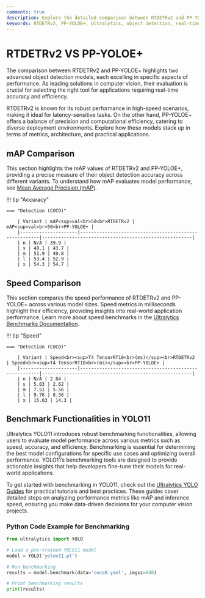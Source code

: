 ```yaml
---
comments: true
description: Explore the detailed comparison between RTDETRv2 and PP-YOLOE+, two cutting-edge models in real-time object detection. Learn how these models perform across accuracy, speed, and efficiency benchmarks, and discover their suitability for various applications in edge AI and computer vision.
keywords: RTDETRv2, PP-YOLOE+, Ultralytics, object detection, real-time AI, edge AI, computer vision, model comparison, accuracy, efficiency
---
```


# RTDETRv2 VS PP-YOLOE+

The comparison between RTDETRv2 and PP-YOLOE+ highlights two advanced object detection models, each excelling in specific aspects of performance. As leading solutions in computer vision, their evaluation is crucial for selecting the right tool for applications requiring real-time accuracy and efficiency.

RTDETRv2 is known for its robust performance in high-speed scenarios, making it ideal for latency-sensitive tasks. On the other hand, PP-YOLOE+ offers a balance of precision and computational efficiency, catering to diverse deployment environments. Explore how these models stack up in terms of metrics, architecture, and practical applications.


## mAP Comparison

This section highlights the mAP values of RTDETRv2 and PP-YOLOE+, providing a precise measure of their object detection accuracy across different variants. To understand how mAP evaluates model performance, see [Mean Average Precision (mAP)](https://www.ultralytics.com/glossary/mean-average-precision-map).


!!! tip "Accuracy"

	=== "Detection (COCO)"

		| Variant | mAP<sup>val<br>50<br>RTDETRv2 | mAP<sup>val<br>50<br>PP-YOLOE+ |
		|---------------------|-------------------------------------------------------|-------------------------------------------------------|
		| n | N/A | 39.9 |
		| s | 48.1 | 43.7 |
		| m | 51.9 | 49.8 |
		| l | 53.4 | 52.9 |
		| x | 54.3 | 54.7 |
		

## Speed Comparison

This section compares the speed performance of RTDETRv2 and PP-YOLOE+ across various model sizes. Speed metrics in milliseconds highlight their efficiency, providing insights into real-world application performance. Learn more about speed benchmarks in the [Ultralytics Benchmarks Documentation](https://docs.ultralytics.com/reference/utils/benchmarks/).


!!! tip "Speed"

	=== "Detection (COCO)"

		| Variant | Speed<br><sup>T4 TensorRT10<br>(ms)</sup><br>RTDETRv2 | Speed<br><sup>T4 TensorRT10<br>(ms)</sup><br>PP-YOLOE+ |
		|---------------------|-------------------------------------------------------|-------------------------------------------------------|
		| n | N/A | 2.84 |
		| s | 5.03 | 2.62 |
		| m | 7.51 | 5.56 |
		| l | 9.76 | 8.36 |
		| x | 15.03 | 14.3 |

## Benchmark Functionalities in YOLO11

Ultralytics YOLO11 introduces robust benchmarking functionalities, allowing users to evaluate model performance across various metrics such as speed, accuracy, and efficiency. Benchmarking is essential for determining the best model configurations for specific use cases and optimizing overall performance. YOLO11’s benchmarking tools are designed to provide actionable insights that help developers fine-tune their models for real-world applications. 

To get started with benchmarking in YOLO11, check out the [Ultralytics YOLO Guides](https://docs.ultralytics.com/guides/) for practical tutorials and best practices. These guides cover detailed steps on analyzing performance metrics like mAP and inference speed, ensuring you make data-driven decisions for your computer vision projects.

### Python Code Example for Benchmarking

```python
from ultralytics import YOLO

# Load a pre-trained YOLO11 model
model = YOLO('yolov11.pt')

# Run benchmarking
results = model.benchmark(data='coco8.yaml', imgsz=640)

# Print benchmarking results
print(results)
```
